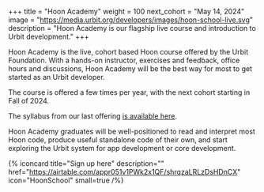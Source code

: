 +++
title = "Hoon Academy"
weight = 100
next_cohort = "May 14, 2024"
image = "https://media.urbit.org/developers/images/hoon-school-live.svg"
description = "Hoon Academy is our flagship live course and introduction to Urbit development."
+++

Hoon Academy is the live, cohort based Hoon course offered by the Urbit Foundation. With a hands-on instructor, exercises and feedback, office hours and discussions, Hoon Academy will be the best way for most to get started as an Urbit developer.

The course is offered a few times per year, with the next cohort starting in Fall of 2024. 

The syllabus from our last offering [is available here](https://docs.google.com/document/d/1LQL4B59B0uK75KFSErb-BFJ8pbhVxyoyA1tRiv4RBlc/edit?usp=sharing).

Hoon Academy graduates will be well-positioned to read and interpret most Hoon code, produce useful standalone code of their own, and start exploring the Urbit system for app development or core development.


  {% iconcard
    title="Sign up here"
    description=""
    href="https://airtable.com/appr051v1PWk2x1QF/shrqzaLRLzDsHDnCX"
    icon="HoonSchool"
    small=true
  /%}
